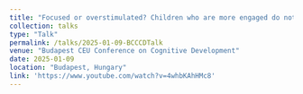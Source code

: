 ```yaml
---
title: "Focused or overstimulated? Children who are more engaged do not learn more"
collection: talks
type: "Talk"
permalink: /talks/2025-01-09-BCCCDTalk
venue: "Budapest CEU Conference on Cognitive Development"
date: 2025-01-09
location: "Budapest, Hungary"
link: 'https://www.youtube.com/watch?v=4whbKAhHMc8'
---
```

